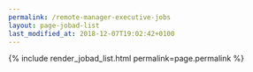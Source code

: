 ```yaml
---
permalink: /remote-manager-executive-jobs
layout: page-jobad-list
last_modified_at: 2018-12-07T19:02:42+0100
---
```

{% include render_jobad_list.html permalink=page.permalink %}
